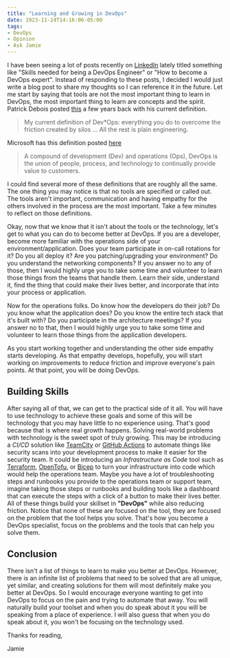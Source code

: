 ```yaml
---
title: "Learning and Growing in DevOps"
date: 2023-11-24T14:16:06-05:00
tags:
- DevOps
- Opinion
- Ask Jamie
---
```


I have been seeing a lot of posts recently on [LinkedIn](https://www.linkedin.com) lately titled something like  "Skills needed for being a DevOps Engineer" or "How to become a DevOps expert". Instead of responding to these posts, I decided I would just write a blog post to share my thoughts so I can reference it in the future. Let me start by saying that tools are not the most important thing to learn in DevOps, the most important thing to learn are concepts and the spirit. Patrick Debois posted [this](https://www.linkedin.com/posts/patrickdebois_my-current-definition-of-devops-everything-activity-6755909565658746880-odKR/) a few years back with his current definition.

> My current definition of Dev*Ops: everything you do to overcome the friction created
> by silos ... All the rest is plain engineering.

Microsoft has this definition posted [here](https://azure.microsoft.com/en-us/resources/cloud-computing-dictionary/what-is-devops)

> A compound of development (Dev) and operations (Ops), DevOps is the union of people,
> process, and technology to continually provide value to customers.

I could find several more of these definitions that are roughly all the same. The one thing you may notice is that no tools are specified or called out. The tools aren't important, communication and having empathy for the others involved in the process are the most important. Take a few minutes to reflect on those definitions.

Okay, now that we know that it isn't about the tools or the technology, let's get to what you can do to become better at DevOps. If you are a developer, become more familiar with the operations side of your environment/application. Does your team participate in on-call rotations for it? Do you all deploy it? Are you patching/upgrading your environment? Do you understand the networking components? If you answer no to any of those, then I would highly urge you to take some time and volunteer to learn those things from the teams that handle them. Learn their side, understand it, find the thing that could make their lives better, and incorporate that into your process or application.

Now for the operations folks. Do know how the developers do their job? Do you know what the application does? Do you know the entire tech stack that it's built with? Do you participate in the architecture meetings? If you answer no to that, then I would highly urge you to take some time and volunteer to learn those things from the application developers.

As you start working together and understanding the other side empathy starts developing. As that empathy develops, hopefully, you will start working on improvements to reduce friction and improve everyone's pain points. At that point, you will be doing DevOps.

## Building Skills

After saying all of that, we can get to the practical side of it all. You will have to use technology to achieve these goals and some of this will be technology that you may have little to no experience using. That's good because that is where real growth happens. Solving real-world problems with technology is the sweet spot of truly growing. This may be introducing a *CI/CD* solution like [TeamCity](https://www.jetbrains.com/teamcity/) or [GitHub Actions](https://github.com/features/actions) to automate things like security scans into your development process to make it easier for the security team. It could be introducing an *Infrastructure as Code* tool such as [Terraform](https://www.terraform.io/), [OpenTofu](https://opentofu.org/), or [Bicep](https://learn.microsoft.com/en-us/azure/azure-resource-manager/bicep/overview?tabs=bicep) to turn your infrastructure into code which would help the operations team. Maybe you have a lot of troubleshooting steps and runbooks you provide to the operations team or support team, imagine taking those steps or runbooks and building tools like a dashboard that can execute the steps with a click of a button to make their lives better. All of these things build your skillset in **"DevOps"** while also reducing friction. Notice that none of these are focused on the tool, they are focused on the problem that the tool helps you solve. That's how you become a DevOps specialist, focus on the problems and the tools that can help you solve them.

## Conclusion

There isn't a list of things to learn to make you better at DevOps. However, there is an infinite list of problems that need to be solved that are all unique, yet similar, and creating solutions for them will most definitely make you better at DevOps. So I would encourage everyone wanting to get into DevOps to focus on the pain and trying to automate that away. You will naturally build your toolset and when you do speak about it you will be speaking from a place of experience. I will also guess that when you do speak about it, you won't be focusing on the technology used.

Thanks for reading,

Jamie
